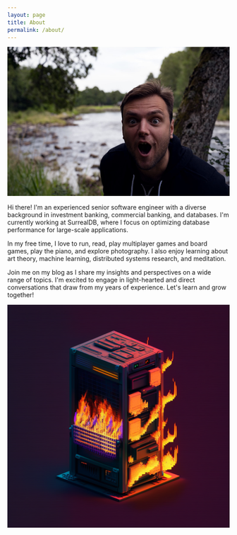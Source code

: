 ```yaml
---
layout: page
title: About
permalink: /about/
---
```


![Profile](/assets/images/profile.jpg "Profile")

Hi there!
I'm an experienced senior software engineer with a diverse background in investment banking, commercial banking, and databases.
I'm currently working at SurrealDB, where I focus on optimizing database performance for large-scale applications.

In my free time, I love to run, read, play multiplayer games and board games, play the piano, and explore photography.
I also enjoy learning about art theory, machine learning, distributed systems research, and meditation.

Join me on my blog as I share my insights and perspectives on a wide range of topics.
I'm excited to engage in light-hearted and direct conversations that draw from my years of experience.
Let's learn and grow together!

![Server on fire](/assets/images/blog_icon_large.png "Server on fire")
